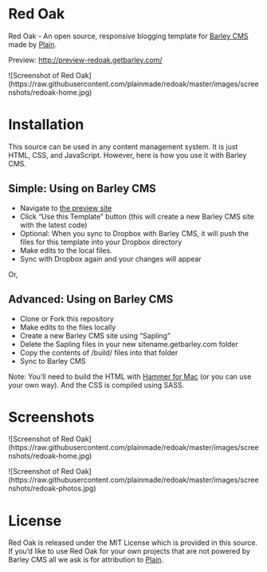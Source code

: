 <h1>Red Oak</h1>

<p>Red Oak - An open source, responsive blogging template for <a href="http://getbarley.com/cms">Barley CMS</a> made by <a href="http://plainmade.com/">Plain</a>.</p>

<p>Preview: <a href="">http://preview-redoak.getbarley.com/</a></p>

<p>![Screenshot of Red Oak]
(https://raw.githubusercontent.com/plainmade/redoak/master/images/screenshots/redoak-home.jpg)</p>

<h1>Installation</h1>

<p>This source can be used in any content management system. It is just HTML, CSS, and JavaScript. However, here is how you use it with Barley CMS.</p>

<h2>Simple: Using on Barley CMS</h2>

<ul>
  <li>Navigate to <a href="http://preview-redoak.getbarley.com/">the preview site</a></li>
  <li>Click “Use this Template” button (this will create a new Barley CMS site with the latest code)</li>
  <li>Optional: When you sync to Dropbox with Barley CMS, it will push the files for this template into your Dropbox directory</li>
  <li>Make edits to the local files.</li>
  <li>Sync with Dropbox again and your changes will appear</li>
</ul>

<p>Or, </p>

<h2>Advanced: Using on Barley CMS</h2>

<ul>
  <li>Clone or Fork this repository</li>
  <li>Make edits to the files locally</li>
  <li>Create a new Barley CMS site using “Sapling”</li>
  <li>Delete the Sapling files in your new sitename.getbarley.com folder</li>
  <li>Copy the contents of /build/ files into that folder</li>
  <li>Sync to Barley CMS</li>
</ul>

<p>Note: You’ll need to build the HTML with <a href="http://hammerformac.com/">Hammer for Mac</a> (or you can use your own way). And the CSS is compiled using SASS.</p>

<h1>Screenshots</h1>

<p>![Screenshot of Red Oak]
(https://raw.githubusercontent.com/plainmade/redoak/master/images/screenshots/redoak-home.jpg)</p>

<p>![Screenshot of Red Oak]
(https://raw.githubusercontent.com/plainmade/redoak/master/images/screenshots/redoak-photos.jpg)</p>

<h1>License</h1>

<p>Red Oak is released under the MIT License which is provided in this source. If you’d like to use Red Oak for your own projects that are not powered by Barley CMS all we ask is for attribution to <a href="http://plainmade.com/">Plain</a>.</p>

